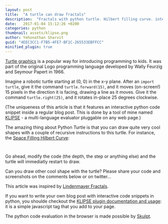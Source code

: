 ```yaml
---
layout: post
title:  "A turtle can draw fractals"
description:  "Fractals with python turtle. Hilbert filling curve. interactive python. klipse."
date:   2017-01-04 15:12:26 +0200
categories: python
thumbnail: assets/klipse.png
author: Yehonathan Sharvit
guid: "4EEC3CC1-F7B5-4FE7-BF1C-265533EBFFCC"
minified_plugin: true
---
```


[Turtle graphics](https://docs.python.org/2/library/turtle.html) is a popular way for introducing programming to kids. It was part of the original Logo programming language developed by Wally Feurzig and Seymour Papert in 1966.

Imagine a robotic turtle starting at (0, 0) in the x-y plane. After an `import turtle`, give it the command `turtle.forward(15)`, and it moves (on-screen!) 15 pixels in the direction it is facing, drawing a line as it moves. Give it the command `turtle.right(25)`, and it rotates in-place 25 degrees clockwise.

(The uniqueness of this article is that it features an interactive python code snippet inside a regular blog post. This is done by a tool of mine named [KLIPSE](https://github.com/viebel/klipse) - a multi-language evaluator pluggable on any web page.)

The amazing thing about Python Turtle is that you can draw quite very cool shapes with a couple of recursive instructions to this turtle. For instance, the [Space Filling Hilbert Curve](https://en.wikipedia.org/wiki/Hilbert_curve#Representation_as_Lindenmayer_system):

<pre><code class="language-klipse-python" data-gist-id="viebel/5349bcca144c41b8f83af39079bf59ad">
</code></pre>

Go ahead, modify the code (the depth, the step or anything else) and the turtle will immediatly restart to draw.

Can you draw other cool shape with the turtle? Please share your code and screenshots on the comments below or on twitter...

This article was inspired by [Lindenmayer Fractals](http://exupero.org/hazard/post/fractals/).

If you want to write your own blog post with interactive code snippets in python, you shoulde checkout the  [KLIPSE plugin documentation and usage](https://github.com/viebel/klipse): it is a simple javascript tag that you add to your page.

The python code evaluation in the browser is made possible by [Skulpt](http://www.skulpt.org/).
